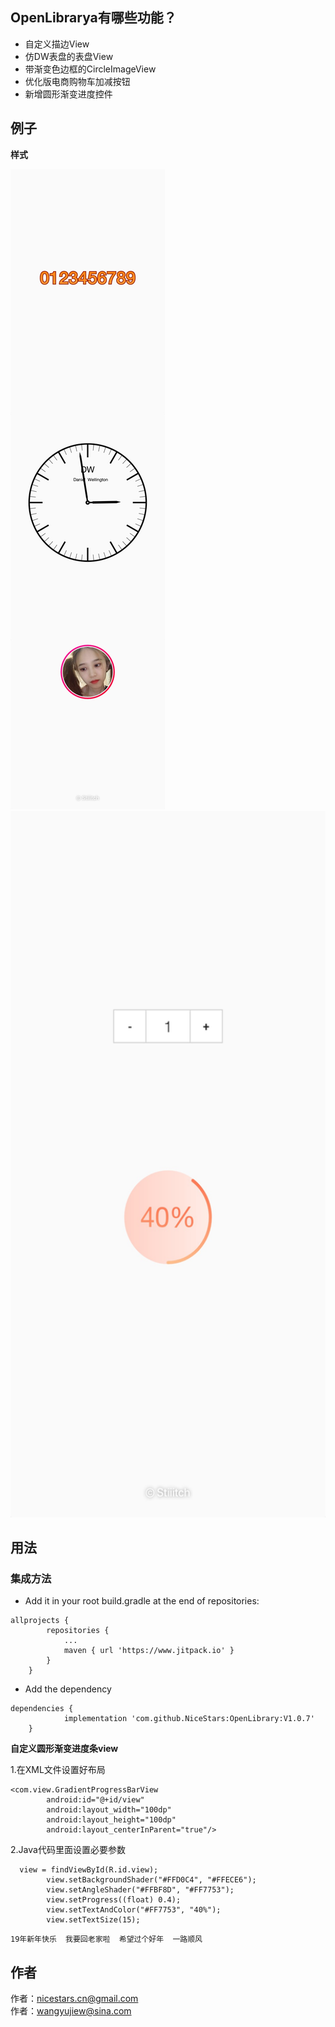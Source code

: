 ## OpenLibrarya有哪些功能？ ##

* 自定义描边View
* 仿DW表盘的表盘View
* 带渐变色边框的CircleImageView
* 优化版电商购物车加减按钮
* 新增圆形渐变进度控件

## 例子 ##

**样式**


<img src="https://github.com/NiceStars/OpenLibrary/blob/master/image/WechatIMG7.jpeg"/>
<img width="540" height="1130" src="https://github.com/NiceStars/OpenLibrary/blob/master/image/WechatIMG6.jpeg"/>


## 用法 ##
### 集成方法 ###
* Add it in your root build.gradle at the end of repositories:
```
allprojects {
		repositories {
			...
			maven { url 'https://www.jitpack.io' }
		}
	}
```
* Add the dependency
```
dependencies {
	        implementation 'com.github.NiceStars:OpenLibrary:V1.0.7'
	}
```

**自定义圆形渐变进度条view**

1.在XML文件设置好布局

```
<com.view.GradientProgressBarView
        android:id="@+id/view"
        android:layout_width="100dp"
        android:layout_height="100dp"
        android:layout_centerInParent="true"/>
```
2.Java代码里面设置必要参数

```
  view = findViewById(R.id.view);
        view.setBackgroundShader("#FFD0C4", "#FFECE6");
        view.setAngleShader("#FFBF8D", "#FF7753");
        view.setProgress((float) 0.4);
        view.setTextAndColor("#FF7753", "40%");
        view.setTextSize(15);
```
```
19年新年快乐  我要回老家啦  希望过个好年  一路顺风
```
## 作者 ##
作者：nicestars.cn@gmail.com</br>作者：wangyujiew@sina.com
